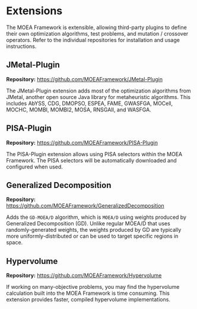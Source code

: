 # Extensions

The MOEA Framework is extensible, allowing third-party plugins to define their own optimization algorithms, test problems,
and mutation / crossover operators.  Refer to the individual repositories for installation and usage instructions.

## JMetal-Plugin

**Repository:** https://github.com/MOEAFramework/JMetal-Plugin

The JMetal-Plugin extension adds most of the optimization algorithms from JMetal, another open source Java library
for metaheuristic algorithms.  This includes AbYSS, CDG, DMOPSO, ESPEA, FAME, GWASFGA, MOCell, MOCHC, MOMBI,
MOMBI2, MOSA, RNSGAII, and WASFGA. 

## PISA-Plugin

**Repository:** https://github.com/MOEAFramework/PISA-Plugin

The PISA-Plugin extension allows using PISA selectors within the MOEA Framework.  The PISA selectors will be
automatically downloaded and configured when used.

## Generalized Decomposition

**Repository:** https://github.com/MOEAFramework/GeneralizedDecomposition

Adds the `GD-MOEA/D` algorithm, which is `MOEA/D` using weights produced by Generalized Decomposition (GD).  Unlike
regular MOEA/D that uses randomly-generated weights, the weights produced by GD are typically more uniformly-distributed
or can be used to target specific regions in space.

## Hypervolume

**Repository:** https://github.com/MOEAFramework/Hypervolume

If working on many-objective problems, you may find the hypervolume calculation built into the MOEA Framework is time
consuming.  This extension provides faster, compiled hypervolume implementations.
